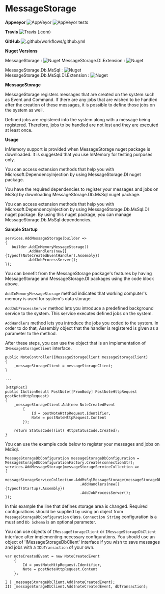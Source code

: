 # MessageStorage

**Appveyor**
![AppVeyor](https://img.shields.io/appveyor/ci/ademcatamak/messagestorage/master.svg) ![AppVeyor tests](https://img.shields.io/appveyor/tests/ademcatamak/messagestorage/master.svg)

**Travis**
![Travis (.com)](https://travis-ci.com/AdemCatamak/MessageStorage.svg?branch=master)

**GitHub**
![.github/workflows/github.yml](https://github.com/AdemCatamak/MessageStorage/workflows/.github/workflows/github.yml/badge.svg?branch=master)

**Nuget Versions**

MessageStorage : ![Nuget](https://img.shields.io/nuget/v/MessageStorage.svg)  MessageStorage.DI.Extension : ![Nuget](https://img.shields.io/nuget/v/MessageStorage.DI.Extension.svg)

MessageStorage.Db.MsSql : ![Nuget](https://img.shields.io/nuget/v/MessageStorage.Db.MsSql.svg) MessageStorage.Db.MsSql.DI.Extension : ![Nuget](https://img.shields.io/nuget/v/MessageStorage.Db.MsSql.DI.Extension.svg)

**MessageStorage**

MessageStorage registers messages that are created on the system such as Event and Command. If there are any jobs that are wished to be handled after the creation of these messages, it is possible to define those jobs on the system as well.

Defined jobs are registered into the system along with a message being registered. Therefore, jobs to be handled are not lost and they are executed at least once.

 **Usage**
 
InMemory support is provided when MessageStorage nuget package is downloaded. It is suggested that you use InMemory for testing purposes only.
 
You can access extension methods that help you with Microsoft.DependencyInjection by using MessageStorage.DI nuget package.
 
You have the required dependencies to register your messages and jobs on MsSql by downloading MessageStorage.Db.MsSql nuget package.
 
You can access extension methods that help you with Microsoft.DependencyInjection by using MessageStorage.Db.MsSql.DI nuget package. By using this nuget package, you can manage MessageStorage.Db.MsSql dependencies.
 
 **Sample Startup** 
 
 ```
services.AddMessageStorage(builder =>
{
    builder.AddInMemoryMessageStorage()
           .AddHandlers(new[] {typeof(NoteCreatedEventHandler).Assembly})
           .AddJobProcessServer();
});
```

You can benefit from the MessageStorage package's features by having MessageStorage and MessageStorage.DI packages using the code block above.

`AddInMemoryMessageStorage` method indicates that working computer's memory is used for system's data storage.

`AddJobProcessServer` method lets you introduce a predefined background service to the system. This service executes defined jobs on the system.

`AddHandlers` method lets you introduce the jobs you coded to the system. In order to do that, Assembly object that the handler is registered is given as a parameter to the method.

After these steps, you can use the object that is an implementation of `IMessageStorageClient` interface.

```
public NoteController(IMessageStorageClient messageStorageClient)
{
    _messageStorageClient = messageStorageClient;
}

...

[HttpPost]
public IActionResult PostNote([FromBody] PostNoteHttpRequest postNoteHttpRequest)
{
    _messageStorageClient.Add(new NoteCreatedEvent
        {
            Id = postNoteHttpRequest.Identifier,
            Note = postNoteHttpRequest.Content
        });

    return StatusCode((int) HttpStatusCode.Created);
}
```

You can use the example code below to register your messages and jobs on MsSql.

 ```
MessageStorageDbConfiguration messageStorageDbConfiguration = MessageStorageDbConfigurationFactory.Create(connectionStr);
services.AddMessageStorage(messageStorageServiceCollection =>
{
    messageStorageServiceCollection.AddMsSqlMessageStorage(messageStorageDbConfiguration)
                                   .AddHandlers(new[] {typeof(Startup).Assembly})
                                   .AddJobProcessServer();
});
```

In this example the line that defines storage area is changed. Required configurations should be supplied by using an object from `MessageStorageDbConfiguration` class. `Connection String` configuration is a must and `Db Schema` is an optional parameter.

You can use objects of `IMessageStorageClient` or `IMessageStorageDbClient` interface after implementing necessary configurations. You should use an object of 'IMessageStorageDbClient' interface if you wish to save messages and jobs with a `IDbTransaction` of your own.

```
var noteCreatedEvent = new NoteCreatedEvent
    {
        Id = postNoteHttpRequest.Identifier,
        Note = postNoteHttpRequest.Content
    };

I ) _messageStorageDbClient.Add(noteCreatedEvent);
II) _messageStorageDbClient.Add(noteCreatedEvent, dbTransaction); 
```


